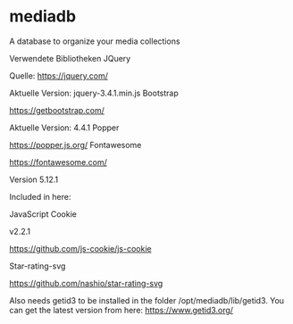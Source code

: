 # mediadb
A database to organize your media collections


Verwendete Bibliotheken
JQuery

Quelle: https://jquery.com/

Aktuelle Version: jquery-3.4.1.min.js
Bootstrap

https://getbootstrap.com/

Aktuelle Version: 4.4.1
Popper

https://popper.js.org/
Fontawesome

https://fontawesome.com/

Version 5.12.1

Included in here:

JavaScript Cookie 

v2.2.1

https://github.com/js-cookie/js-cookie
 
Star-rating-svg

https://github.com/nashio/star-rating-svg 

Also needs getid3 to be installed in the folder /opt/mediadb/lib/getid3. 
You can get the latest version from here: https://www.getid3.org/
